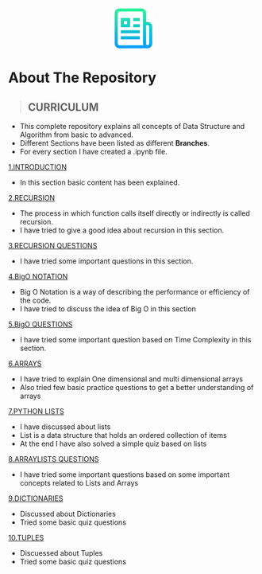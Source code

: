 <!-- PROJECT LOGO -->
<br />
<p align="center">
  <a href="https://github.com/priyanshty19/Python-DSA">
    <img src="images/logo.png" alt="Logo" width="80" height="80">
  </a>


<!-- ABOUT THE REPOSITORY -->
# About The Repository
> ## CURRICULUM
  - This complete repository explains all concepts of Data Structure and Algorithm from basic to advanced.
  - Different Sections have been listed as different **Branches**.
  - For every section I have created a .ipynb file.
  
  
  <a href="https://github.com/priyanshty19/Python-DSA/tree/1.Introduction">1.INTRODUCTION</a>
  - In this section basic content has been explained.
  
  <a href="https://github.com/priyanshty19/Python-DSA/tree/2.Recursion">2.RECURSION</a>
  - The process in which function calls itself directly or indirectly is called recursion.
  - I have tried to give a good idea about recursion in this section.
  
  <a href="https://github.com/priyanshty19/Python-DSA/tree/3.Recursion_Questions">3.RECURSION QUESTIONS</a>
  - I have tried some important questions in this section.
  
  <a href="https://github.com/priyanshty19/Python-DSA/tree/4.BigO_Notation">4.BigO NOTATION</a>
  - Big O Notation is a way of describing the performance or efficiency of the code.
  - I have tried to discuss the idea of Big O in this section
  
  <a href="https://github.com/priyanshty19/Python-DSA/tree/5.BigO_Questions">5.BigO QUESTIONS</a>
  - I have tried some important question based on Time Complexity in this section.
  
  <a href="https://github.com/priyanshty19/Python-DSA/tree/6.Arrays">6.ARRAYS</a>
  - I have tried to explain One dimensional and multi dimensional arrays
  - Also tried few basic practice questions to get a better understanding of arrays
 
  <a href="https://github.com/priyanshty19/Python-DSA/tree/7.Python_List">7.PYTHON LISTS</a>
  - I have discussed about lists 
  - List is a data structure that holds an ordered collection of items
  - At the end I have also solved a simple quiz based on lists 
  
  <a href="https://github.com/priyanshty19/Python-DSA/tree/8.ArrayList_Questions">8.ARRAYLISTS QUESTIONS</a>
  - I have tried some important questions based on some important concepts related to Lists and Arrays
  
  <a href="https://github.com/priyanshty19/Python-DSA/tree/9.Dictionaries">9.DICTIONARIES</a>
  - Discussed about Dictionaries
  - Tried some basic quiz questions 
  
  <a href="https://github.com/priyanshty19/Python-DSA/tree/10.Tuples">10.TUPLES</a>
  - Discuessed about Tuples
  - Tried some basic quiz questions 
  
  

